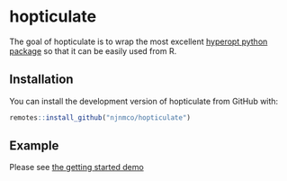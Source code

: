 
# hopticulate

<!-- badges: start -->
<!-- badges: end -->

The goal of hopticulate is to wrap the most excellent [hyperopt python package](https://github.com/hyperopt/hyperopt)
so that it can be easily used from R.

## Installation

<!--
You can install the released version of hopticulate from [CRAN](https://CRAN.R-project.org) with:

``` r
install.packages("hopticulate")
```
-->


You can install the development version of hopticulate from GitHub with:

``` r
remotes::install_github("njnmco/hopticulate")
```


## Example

Please see [the getting started demo](demo/getting-started.R)

